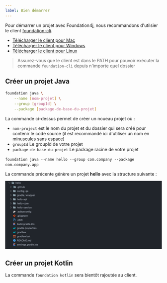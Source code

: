 ```yaml
---
label: Bien démarrer
---
```


Pour démarrer un projet avec Foundation4j, nous recommandons d'utilsier le client [foundation-cli](https://github.com/soffalabs/foundation-cli).

- [Télécharger le client pour Mac](https://github.com/soffalabs/foundation-cli/releases/download/v1.1.2/foundation-mac)
- [Télécharger le client pour Windows](https://github.com/soffalabs/foundation-cli/releases/download/v1.1.2/foundation.exe)
- [Télécharger le client pour Linux](https://github.com/soffalabs/foundation-cli/releases/download/v1.1.2/foundation)

> Assurez-vous que le client est dans le PATH pour pouvoir exécuter la commande `foundation-cli` depuis n'importe quel dossier


## Créer un projet Java


```bash
foundation java \
    --name [nom-projet] \
    --group [groupId] \
    --package [package-de-base-du-projet]
```

La commande ci-dessus permet de créer un noueau projet où :

- `nom-project` est le nom du projet et du dossier qui sera créé pour contenir le code source (il est recommandé ici d'utiliser un nom en minuscules sans espace)
- `groupId` Le groupId de votre projet 
- `package-de-base-du-projet` Le package racine de votre projet


`foundation java --name hello --group com.company --package com.company.app`

La commande précente génère un projet **hello** avec la structure suivante :


![Structure d'un nouveau projet Foundation4j](/static/img/hello_project_structure.png)

## Créer un projet Kotlin

La commande `foundation kotlin` sera bientôt rajoutée au client.